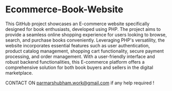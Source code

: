 # Ecommerce-Book-Website
This GitHub project showcases an E-commerce website specifically designed for book enthusiasts, developed using PHP. The project aims to provide a seamless online shopping experience for users looking to browse, search, and purchase books conveniently. Leveraging PHP's versatility, the website incorporates essential features such as user authentication, product catalog management, shopping cart functionality, secure payment processing, and order management. With a user-friendly interface and robust backend functionalities, this E-commerce platform offers a comprehensive solution for both book buyers and sellers in the digital marketplace.

CONTACT ON parmarshubham.work@gmail.com if any help required !
